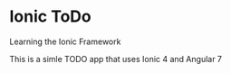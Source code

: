 # Ionic ToDo

Learning the Ionic Framework

This is a simle TODO app that uses Ionic 4 and Angular 7

